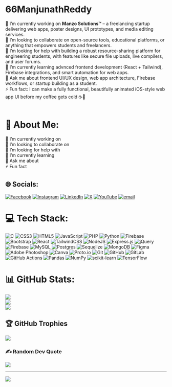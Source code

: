 # 66ManjunathReddy
🔭 I’m currently working on **Manzo Solutions™** – a freelancing startup delivering web apps, poster designs, UI prototypes, and media editing services.<br>
👯 I’m looking to collaborate on open-source tools, educational platforms, or anything that empowers students and freelancers.<br>
🤝 I’m looking for help with building a robust resource-sharing platform for engineering students, with features like secure file uploads, live compilers, and user forums.<br>
🌱 I’m currently learning advnced frontend development (React + Tailwind), Firebase integrations, and smart automation for web apps.<br>
💬 Ask me about frontend UI/UX design, web app architecture, Firebase workflows, or startup building as a student.<br>
⚡ Fun fact: I can make a fully functional, beautifully animated iOS-style web app UI before my coffee gets cold ☕🚀<br><br>
# 💫 About Me:
🔭 I’m currently working on <br>👯 I’m looking to collaborate on<br>🤝 I’m looking for help with<br>🌱 I’m currently learning<br>💬 Ask me about<br>⚡ Fun fact


## 🌐 Socials:
[![Facebook](https://img.shields.io/badge/Facebook-%231877F2.svg?logo=Facebook&logoColor=white)](https://facebook.com/66ManjunathReddy) [![Instagram](https://img.shields.io/badge/Instagram-%23E4405F.svg?logo=Instagram&logoColor=white)](https://instagram.com/66ManjunathReddy) [![LinkedIn](https://img.shields.io/badge/LinkedIn-%230077B5.svg?logo=linkedin&logoColor=white)](https://linkedin.com/in/66ManjunathReddy) [![X](https://img.shields.io/badge/X-black.svg?logo=X&logoColor=white)](https://x.com/66ManjunathReddy) [![YouTube](https://img.shields.io/badge/YouTube-%23FF0000.svg?logo=YouTube&logoColor=white)](https://youtube.com/@66ManjunathReddy) [![email](https://img.shields.io/badge/Email-D14836?logo=gmail&logoColor=white)](mailto:manjunathreddypapaiahgari@gmail.com) 

# 💻 Tech Stack:
![C](https://img.shields.io/badge/c-%2300599C.svg?style=flat&logo=c&logoColor=white) ![CSS3](https://img.shields.io/badge/css3-%231572B6.svg?style=flat&logo=css3&logoColor=white) ![HTML5](https://img.shields.io/badge/html5-%23E34F26.svg?style=flat&logo=html5&logoColor=white) ![JavaScript](https://img.shields.io/badge/javascript-%23323330.svg?style=flat&logo=javascript&logoColor=%23F7DF1E) ![PHP](https://img.shields.io/badge/php-%23777BB4.svg?style=flat&logo=php&logoColor=white) ![Python](https://img.shields.io/badge/python-3670A0?style=flat&logo=python&logoColor=ffdd54) ![Firebase](https://img.shields.io/badge/firebase-%23039BE5.svg?style=flat&logo=firebase) ![Bootstrap](https://img.shields.io/badge/bootstrap-%238511FA.svg?style=flat&logo=bootstrap&logoColor=white) ![React](https://img.shields.io/badge/react-%2320232a.svg?style=flat&logo=react&logoColor=%2361DAFB) ![TailwindCSS](https://img.shields.io/badge/tailwindcss-%2338B2AC.svg?style=flat&logo=tailwind-css&logoColor=white) ![NodeJS](https://img.shields.io/badge/node.js-6DA55F?style=flat&logo=node.js&logoColor=white) ![Express.js](https://img.shields.io/badge/express.js-%23404d59.svg?style=flat&logo=express&logoColor=%2361DAFB) ![jQuery](https://img.shields.io/badge/jquery-%230769AD.svg?style=flat&logo=jquery&logoColor=white) ![Firebase](https://img.shields.io/badge/firebase-a08021?style=flat&logo=firebase&logoColor=ffcd34) ![MySQL](https://img.shields.io/badge/mysql-4479A1.svg?style=flat&logo=mysql&logoColor=white) ![Postgres](https://img.shields.io/badge/postgres-%23316192.svg?style=flat&logo=postgresql&logoColor=white) ![Sequelize](https://img.shields.io/badge/Sequelize-52B0E7?style=flat&logo=Sequelize&logoColor=white) ![MongoDB](https://img.shields.io/badge/MongoDB-%234ea94b.svg?style=flat&logo=mongodb&logoColor=white) ![Figma](https://img.shields.io/badge/figma-%23F24E1E.svg?style=flat&logo=figma&logoColor=white) ![Adobe Photoshop](https://img.shields.io/badge/adobe%20photoshop-%2331A8FF.svg?style=flat&logo=adobe%20photoshop&logoColor=white) ![Canva](https://img.shields.io/badge/Canva-%2300C4CC.svg?style=flat&logo=Canva&logoColor=white) ![Proto.io](https://img.shields.io/badge/Proto.io-161637?style=flat&logo=proto.io&logoColor=00e5ff) ![Git](https://img.shields.io/badge/git-%23F05033.svg?style=flat&logo=git&logoColor=white) ![GitHub](https://img.shields.io/badge/github-%23121011.svg?style=flat&logo=github&logoColor=white) ![GitLab](https://img.shields.io/badge/gitlab-%23181717.svg?style=flat&logo=gitlab&logoColor=white) ![GitHub Actions](https://img.shields.io/badge/github%20actions-%232671E5.svg?style=flat&logo=githubactions&logoColor=white) ![Pandas](https://img.shields.io/badge/pandas-%23150458.svg?style=flat&logo=pandas&logoColor=white) ![NumPy](https://img.shields.io/badge/numpy-%23013243.svg?style=flat&logo=numpy&logoColor=white) ![scikit-learn](https://img.shields.io/badge/scikit--learn-%23F7931E.svg?style=flat&logo=scikit-learn&logoColor=white) ![TensorFlow](https://img.shields.io/badge/TensorFlow-%23FF6F00.svg?style=flat&logo=TensorFlow&logoColor=white)
# 📊 GitHub Stats:
![](https://github-readme-stats.vercel.app/api?username=66ManjunathReddy&theme=synthwave&hide_border=false&include_all_commits=true&count_private=true)<br/>
![](https://nirzak-streak-stats.vercel.app/?user=66ManjunathReddy&theme=synthwave&hide_border=false)<br/>
![](https://github-readme-stats.vercel.app/api/top-langs/?username=66ManjunathReddy&theme=synthwave&hide_border=false&include_all_commits=true&count_private=true&layout=compact)

## 🏆 GitHub Trophies
![](https://github-profile-trophy.vercel.app/?username=66ManjunathReddy&theme=radical&no-frame=false&no-bg=true&margin-w=4)

### ✍️ Random Dev Quote
![](https://quotes-github-readme.vercel.app/api?type=horizontal&theme=gruvbox)

---
[![](https://visitcount.itsvg.in/api?id=66ManjunathReddy&icon=9&color=1)](https://visitcount.itsvg.in)

<!-- Proudly created with GPRM ( https://gprm.itsvg.in ) -->
